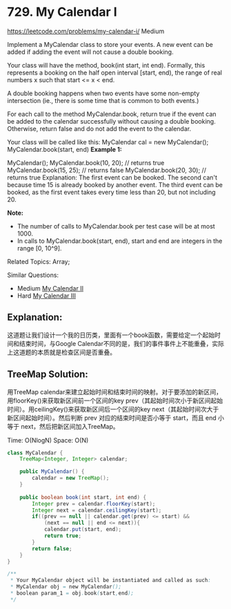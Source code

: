 # 729. My Calendar I
<https://leetcode.com/problems/my-calendar-i/>
Medium

Implement a MyCalendar class to store your events. A new event can be added if adding the event will not cause a double booking.

Your class will have the method, book(int start, int end). Formally, this represents a booking on the half open interval [start, end), the range of real numbers x such that start <= x < end.

A double booking happens when two events have some non-empty intersection (ie., there is some time that is common to both events.)

For each call to the method MyCalendar.book, return true if the event can be added to the calendar successfully without causing a double booking. Otherwise, return false and do not add the event to the calendar.

Your class will be called like this: MyCalendar cal = new MyCalendar(); MyCalendar.book(start, end)
**Example 1:**

MyCalendar();
MyCalendar.book(10, 20); // returns true
MyCalendar.book(15, 25); // returns false
MyCalendar.book(20, 30); // returns true
Explanation: 
The first event can be booked.  The second can't because time 15 is already booked by another event.
The third event can be booked, as the first event takes every time less than 20, but not including 20.
 

**Note:**

* The number of calls to MyCalendar.book per test case will be at most 1000.
* In calls to MyCalendar.book(start, end), start and end are integers in the range [0, 10^9].

Related Topics: Array;

Similar Questions: 
* Medium [My Calendar II](https://leetcode.com/problems/my-calendar-ii/)
* Hard [My Calendar III](https://leetcode.com/problems/my-calendar-iii/)

## Explanation: 
这道题让我们设计一个我的日历类，里面有一个book函数，需要给定一个起始时间和结束时间，与Google Calendar不同的是，我们的事件事件上不能重叠，实际上这道题的本质就是检查区间是否重叠。


## TreeMap Solution: 
用TreeMap calendar来建立起始时间和结束时间的映射。对于要添加的新区间，用floorKey()来获取新区间前一个区间的key prev（其起始时间次小于新区间起始时间）。用ceilingKey()来获取新区间后一个区间的key next（其起始时间次大于新区间起始时间）。然后判断 prev 对应的结束时间是否小等于 start，而且 end 小等于 next，然后把新区间加入TreeMap。

Time: O(NlogN)
Space: O(N)

```java
class MyCalendar {
    TreeMap<Integer, Integer> calendar;

    public MyCalendar() {
        calendar = new TreeMap();
    }
    
    public boolean book(int start, int end) {
        Integer prev = calendar.floorKey(start);
        Integer next = calendar.ceilingKey(start);
        if((prev == null || calendar.get(prev) <= start) &&
            (next == null || end <= next)){
            calendar.put(start, end);
            return true;
        }
        return false;
    }
}

/**
 * Your MyCalendar object will be instantiated and called as such:
 * MyCalendar obj = new MyCalendar();
 * boolean param_1 = obj.book(start,end);
 */
```